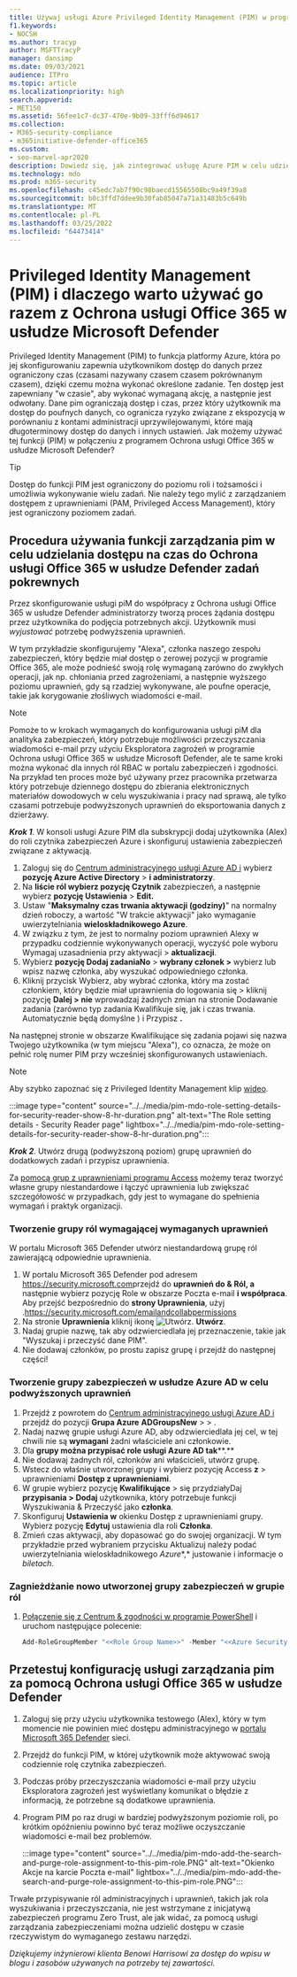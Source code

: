 ```yaml
---
title: Używaj usługi Azure Privileged Identity Management (PIM) w programie Ochrona usługi Office 365 w usłudze Microsoft Defender, aby ograniczyć dostęp administratora do narzędzi do ochrony przed cyberbłędem.
f1.keywords:
- NOCSH
ms.author: tracyp
author: MSFTTracyP
manager: dansimp
ms.date: 09/03/2021
audience: ITPro
ms.topic: article
ms.localizationpriority: high
search.appverid:
- MET150
ms.assetid: 56fee1c7-dc37-470e-9b09-33fff6d94617
ms.collection:
- M365-security-compliance
- m365initiative-defender-office365
ms.custom:
- seo-marvel-apr2020
description: Dowiedz się, jak zintegrować usługę Azure PIM w celu udzielenia użytkownikom dostępu na czas i ograniczony czas w celu wykonywania podwyższonych uprawnień zadań w programie Ochrona usługi Office 365 w usłudze Microsoft Defender, co obniża ryzyko związane z danymi.
ms.technology: mdo
ms.prod: m365-security
ms.openlocfilehash: c45edc7ab7f90c98baecd15565508bc9a49f39a8
ms.sourcegitcommit: b0c3ffd7ddee9b30fab85047a71a31483b5c649b
ms.translationtype: MT
ms.contentlocale: pl-PL
ms.lasthandoff: 03/25/2022
ms.locfileid: "64473414"
---
```

<!--A-->
# <a name="privileged-identity-management-pim-and-why-to-use-it-with-microsoft-defender-for-office-365"></a>Privileged Identity Management (PIM) i dlaczego warto używać go razem z Ochrona usługi Office 365 w usłudze Microsoft Defender

Privileged Identity Management (PIM) to funkcja platformy Azure, która po jej skonfigurowaniu zapewnia użytkownikom dostęp do danych przez ograniczony czas (czasami nazywany czasem czasem pokrównanym czasem), dzięki czemu można wykonać określone zadanie. Ten dostęp jest zapewniany "w czasie", aby wykonać wymaganą akcję, a następnie jest odwołany. Dane pim ograniczają dostęp i czas, przez który użytkownik ma dostęp do poufnych danych, co ogranicza ryzyko związane z ekspozycją w porównaniu z kontami administracji uprzywilejowanymi, które mają długoterminowy dostęp do danych i innych ustawień. Jak możemy używać tej funkcji (PIM) w połączeniu z programem Ochrona usługi Office 365 w usłudze Microsoft Defender?

> [!TIP]
> Dostęp do funkcji PIM jest ograniczony do poziomu roli i tożsamości i umożliwia wykonywanie wielu zadań. Nie należy tego mylić z zarządzaniem dostępem z uprawnieniami (PAM, Privileged Access Management), który jest ograniczony poziomem zadań.

## <a name="steps-to-use-pim-to-grant-just-in-time-access-to-defender-for-office-365-related-tasks"></a>Procedura używania funkcji zarządzania pim w celu udzielania dostępu na czas do Ochrona usługi Office 365 w usłudze Defender zadań pokrewnych

Przez skonfigurowanie usługi piM do współpracy z Ochrona usługi Office 365 w usłudze Defender administratorzy tworzą proces żądania dostępu przez użytkownika do podjęcia potrzebnych akcji. Użytkownik musi *wyjustować* potrzebę podwyższenia uprawnień.

W tym przykładzie skonfigurujemy "Alexa", członka naszego zespołu zabezpieczeń, który będzie miał dostęp o zerowej pozycji w programie Office 365, ale może podnieść swoją rolę wymaganą zarówno do zwykłych operacji, jak np. chłoniania przed zagrożeniami, a następnie wyższego poziomu uprawnień, gdy są rzadziej wykonywane, ale poufne [](remediate-malicious-email-delivered-office-365.md) operacje, takie jak korygowanie złośliwych wiadomości e-mail.[](threat-hunting-in-threat-explorer.md)

> [!NOTE]
> Pomoże to w krokach wymaganych do konfigurowania usługi piM dla analityka zabezpieczeń, który potrzebuje możliwości przeczyszczania wiadomości e-mail przy użyciu Eksploratora zagrożeń w programie Ochrona usługi Office 365 w usłudze Microsoft Defender, ale te same kroki można wykonać dla innych ról RBAC w portalu zabezpieczeń i zgodności. Na przykład ten proces może być używany przez pracownika przetwarza który potrzebuje dziennego dostępu do zbierania elektronicznych materiałów dowodowych w celu wyszukiwania i pracy nad sprawą, ale tylko czasami potrzebuje podwyższonych uprawnień do eksportowania danych z dzierżawy.

***Krok 1***. W konsoli usługi Azure PIM dla subskrypcji dodaj użytkownika (Alex) do roli czytnika zabezpieczeń Azure i skonfiguruj ustawienia zabezpieczeń związane z aktywacją.

1. Zaloguj się do [Centrum administracyjnego usługi Azure AD i](https://aad.portal.azure.com/) wybierz **pozycję Azure Active Directory** >  **i administratorzy**.
2. Na **liście ról wybierz pozycję Czytnik** zabezpieczeń, a następnie wybierz **pozycję Ustawienia** >  **Edit.**
3. Ustaw "**Maksymalny czas trwania aktywacji (godziny)**" na normalny dzień roboczy, a wartość "W trakcie aktywacji" jako wymaganie uwierzytelniania **wieloskładnikowego Azure**.
4. W związku z tym, że jest to normalny poziom uprawnień Alexy w przypadku codziennie wykonywanych operacji, wyczyść pole wyboru Wymagaj uzasadnienia przy aktywacji > **aktualizacji**.
5. Wybierz **pozycję Dodaj zadaniaNo** >  **wybrany członek >** wybierz lub wpisz nazwę członka, aby wyszukać odpowiedniego członka.
6. Kliknij przycisk  Wybierz, aby wybrać członka, który ma zostać członkiem, który będzie miał uprawnienia do logowania się > kliknij pozycję **Dalej > nie** wprowadzaj żadnych zmian na stronie Dodawanie zadania (zarówno  typ zadania Kwalifikuje  się, jak i czas trwania. Automatycznie będą domyślne ) i Przypisz **.**

Na następnej stronie w obszarze Kwalifikujące się zadania pojawi się nazwa Twojego użytkownika (w tym miejscu "Alexa"), co oznacza, że może on pełnić rolę numer PIM przy wcześniej skonfigurowanych ustawieniach.

> [!NOTE]
> Aby szybko zapoznać się z Privileged Identity Management klip [wideo](https://www.youtube.com/watch?v=VQMAg0sa_lE).

:::image type="content" source="../../media/pim-mdo-role-setting-details-for-security-reader-show-8-hr-duration.png" alt-text="The Role setting details - Security Reader page" lightbox="../../media/pim-mdo-role-setting-details-for-security-reader-show-8-hr-duration.png":::

***Krok 2***. Utwórz drugą (podwyższoną poziom) grupę uprawnień do dodatkowych zadań i przypisz uprawnienia.

Za [pomocą grup z uprawnieniami programu Access](/azure/active-directory/privileged-identity-management/groups-features) możemy teraz tworzyć własne grupy niestandardowe i łączyć uprawnienia lub zwiększać szczegółowość w przypadkach, gdy jest to wymagane do spełnienia wymagań i praktyk organizacji.

### <a name="create-a-role-group-requiring-the-permissions-we-need"></a>Tworzenie grupy ról wymagającej wymaganych uprawnień

W portalu Microsoft 365 Defender utwórz niestandardową grupę ról zawierającą odpowiednie uprawnienia.

1. W portalu Microsoft 365 Defender pod adresem <https://security.microsoft.com>przejdź do **uprawnień do & Ról, a** następnie wybierz pozycję Role w obszarze Poczta e-mail **i współpraca**. Aby przejść bezpośrednio do **strony Uprawnienia**, użyj .<https://security.microsoft.com/emailandcollabpermissions>
2. Na stronie **Uprawnienia** kliknij ikonę ![Utwórz.](../../media/m365-cc-sc-create-icon.png) **Utwórz**.
3. Nadaj grupie nazwę, tak aby odzwierciedlała jej przeznaczenie, takie jak "Wyszukaj i przeczyść dane PIM".
4. Nie dodawaj członków, po prostu zapisz grupę i przejdź do następnej części!

### <a name="create-the-security-group-in-azure-ad-for-elevated-permissions"></a>Tworzenie grupy zabezpieczeń w usłudze Azure AD w celu podwyższonych uprawnień

1. Przejdź z powrotem do [Centrum administracyjnego usługi Azure AD i](https://aad.portal.azure.com/) przejdź do pozycji **Grupa Azure** **ADGroupsNew** >  > .
2. Nadaj nazwę grupie usługi Azure AD, aby odzwierciedlała jej cel, w tej chwili nie są **wymagani** żadni właściciele ani członkowie.
3. Dla **grupy można przypisać role usługi Azure AD tak****.**
4. Nie dodawaj żadnych ról, członków ani właścicieli, utwórz grupę.
5. Wstecz do właśnie utworzonej grupy i wybierz pozycję Access **z** >  uprawnieniami **Dostęp z uprawnieniami**.
6. W grupie wybierz pozycję **Kwalifikujące** >  się przydziałyDaj **przypisania > Dodaj** użytkownika, który potrzebuje funkcji Wyszukiwania & Przeczyść jako **członka**.
7. Skonfiguruj **Ustawienia w** okienku Dostęp z uprawnieniami grupy. Wybierz pozycję **Edytuj** ustawienia dla roli **Członka**.
8. Zmień czas aktywacji, aby dopasować go do swojej organizacji. W tym przykładzie przed wybraniem przycisku Aktualizuj należy podać uwierzytelniania wieloskładnikowego *Azure**,* justowanie i informacje o *biletach*.

### <a name="nest-the-newly-created-security-group-into-the-role-group"></a>Zagnieżdżanie nowo utworzonej grupy zabezpieczeń w grupie ról

1. [Połączenie się z Centrum & zgodności w programie PowerShell](/powershell/exchange/connect-to-scc-powershell) i uruchom następujące polecenie:

   ```powershell
   Add-RoleGroupMember "<<Role Group Name>>" -Member "<<Azure Security Group>>"`
   ```

## <a name="test-your-configuration-of-pim-with-defender-for-office-365"></a>Przetestuj konfigurację usługi zarządzania pim za pomocą Ochrona usługi Office 365 w usłudze Defender

1. Zaloguj się przy użyciu użytkownika testowego (Alex), który w tym momencie nie powinien mieć dostępu administracyjnego w [portalu Microsoft 365 Defender](/microsoft-365/security/defender/overview-security-center) sieci.
2. Przejdź do funkcji PIM, w której użytkownik może aktywować swoją codziennie rolę czytnika zabezpieczeń.
3. Podczas próby przeczyszczania wiadomości e-mail przy użyciu Eksploratora zagrożeń jest wyświetlany komunikat o błędzie z informacją, że potrzebne są dodatkowe uprawnienia.
4. Program PIM po raz drugi w bardziej podwyższonym poziomie roli, po krótkim opóźnieniu powinno być teraz możliwe oczyszczanie wiadomości e-mail bez problemów.

   :::image type="content" source="../../media/pim-mdo-add-the-search-and-purge-role-assignment-to-this-pim-role.PNG" alt-text="Okienko Akcje na karcie Poczta e-mail" lightbox="../../media/pim-mdo-add-the-search-and-purge-role-assignment-to-this-pim-role.PNG":::

Trwałe przypisywanie ról administracyjnych i uprawnień, takich jak rola wyszukiwania i przeczyszczania, nie jest wstrzymane z inicjatywą zabezpieczeń programu Zero Trust, ale jak widać, za pomocą usługi zarządzania zabezpieczeniami można udzielić dostępu w czasie rzeczywistym do wymaganego zestawu narzędzi.

*Dziękujemy inżynierowi klienta Benowi Harrisowi za dostęp do wpisu w blogu i zasobów używanych na potrzeby tej zawartości.*

<!--A-->